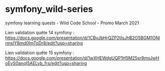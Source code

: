 # symfony_wild-series
symfony learning quests - Wild Code School - Promo March 2021

Lien validation quête 14 symfony : https://docs.google.com/presentation/d/1CBvJbHrQZP2tIsJhB2O5BGM1ONlrmslY8md0ImToDr8/edit?usp=sharing

Lien validation quête 15 symfony : https://docs.google.com/presentation/d/1wXHEWdgUQP1H5M25sr9mvJwHoEyS0anqI5AELyb_frs/edit?usp=sharing


